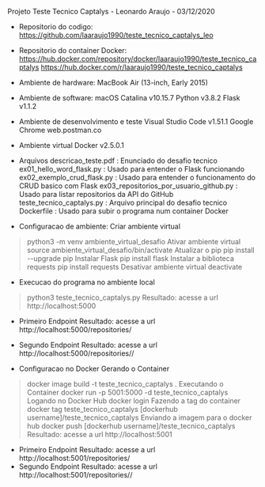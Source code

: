 Projeto Teste Tecnico Captalys - Leonardo Araujo - 03/12/2020

- Repositorio do codigo:
https://github.com/laaraujo1990/teste_tecnico_captalys_leo

- Repositorio do container Docker:
https://hub.docker.com/repository/docker/laaraujo1990/teste_tecnico_captalys
https://hub.docker.com/r/laaraujo1990/teste_tecnico_captalys

- Ambiente de hardware:
MacBook Air (13-inch, Early 2015)

- Ambiente de software:
macOS Catalina v10.15.7
Python v3.8.2
Flask v1.1.2

- Ambiente de desenvolvimento e teste
Visual Studio Code v1.51.1
Google Chrome
web.postman.co

- Ambiente virtual
Docker v2.5.0.1

- Arquivos
descricao_teste.pdf : Enunciado do desafio tecnico
ex01_hello_word_flask.py : Usado para entender o Flask funcionando
ex02_exemplo_crud_flask.py : Usado para entender o funcionamento do CRUD basico com Flask
ex03_repositorios_por_usuario_github.py : Usado para listar repositorios da API do GitHub
teste_tecnico_captalys.py : Arquivo principal do desafio tecnico
Dockerfile : Usado para subir o programa num container Docker

- Configuracao de ambiente:
Criar ambiente virtual
>python3 -m venv ambiente_virtual_desafio
Ativar ambiente virtual
>source ambiente_virtual_desafio/bin/activate
Atualizar o pip
>pip install --upgrade pip
Instalar Flask
>pip install flask
Instalar a biblioteca requests
>pip install requests
Desativar ambiente virtual
>deactivate

- Execucao do programa no ambiente local
>python3 teste_tecnico_captalys.py
Resultado: acesse a url http://localhost:5000
- Primeiro Endpoint
Resultado: acesse a url http://localhost:5000/repositories/<nome do usuario>
- Segundo Endpoint
Resultado: acesse a url http://localhost:5000/repositories/<nome do usuario>/<nome do repositorio>

- Configuracao no Docker
Gerando o Container
>docker image build -t teste_tecnico_captalys .
Executando o Container
>docker run -p 5001:5000 -d teste_tecnico_captalys
Logando no Docker Hub
>docker login
Fazendo a tag do container
>docker tag teste_tecnico_captalys [dockerhub username]/teste_tecnico_captalys
Enviando a imagem para o docker hub
>docker push [dockerhub username]/teste_tecnico_captalys
Resultado: acesse a url http://localhost:5001
- Primeiro Endpoint
Resultado: acesse a url http://localhost:5001/repositories/<nome do usuario>
- Segundo Endpoint
Resultado: acesse a url http://localhost:5001/repositories/<nome do usuario>/<nome do repositorio>


